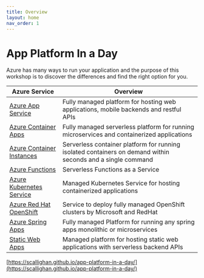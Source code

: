 ```yaml
---
title: Overview
layout: home
nav_order: 1
---
```


# App Platform In a Day

Azure has many ways to run your application and the purpose of this workshop is to discover the differences and find the right option for you.

| Azure Service | Overview  |
|---------------|-----------|
| [Azure App Service](app-service.md)  | Fully managed platform for hosting web applications, mobile backends and restful APIs |
| [Azure Container Apps](container-apps.md) | Fully managed serverless platform for running microservices and containerized applications​ |
| [Azure Container Instances](container-instances.md) | Serverless container platform for running isolated containers on demand within seconds and a single command​ |
| [Azure Functions](functions.md)    | Serverless Functions as a Service​ |
| [Azure Kubernetes Service](aks.md) | Managed Kubernetes Service for hosting containerized applications​ |
| [Azure Red Hat OpenShift](aro.md) | Service to deploy fully managed OpenShift clusters by Microsoft and RedHat​ |
| [Azure Spring Apps](spring-apps.md) | Fully managed Platform for running any spring apps monolithic or microservices​ |
| [Static Web Apps](static-web-apps.md)    | Managed platform for hosting static web applications with serverless backend APIs​ |

[https://scallighan.github.io/app-platform-in-a-day/](https://scallighan.github.io/app-platform-in-a-day/)